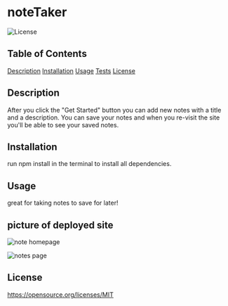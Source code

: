 # noteTaker

![License](https://img.shields.io/badge/License-MIT-blue.svg)

## Table of Contents

[Description](#description)
[Installation](#Installation)
[Usage](#Usage)
[Tests](#Tests)
[License](#License)

## Description

After you click the "Get Started" button you can add new notes with a title and a description. You can save your notes and when you re-visit the site you'll be able to see your saved notes.

## Installation

run npm install in the terminal to install all dependencies.

## Usage

great for taking notes to save for later!

## picture of deployed site

![note homepage](https://user-images.githubusercontent.com/112935249/213840364-27b935e5-329b-421a-999a-0cd6e1323ddc.PNG)

![notes page](https://user-images.githubusercontent.com/112935249/213840371-cbbc5747-0a0d-428e-ba08-a146d2e34102.PNG)


## License

https://opensource.org/licenses/MIT
